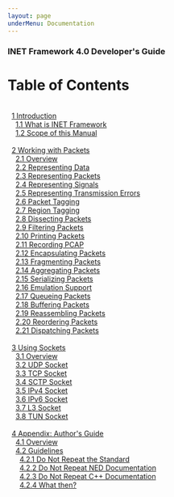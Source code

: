 ```yaml
---
layout: page
underMenu: Documentation
---
```



<h3>INET Framework 4.0 Developer's Guide</h3>


<h1>Table of Contents</h1>
<br>&nbsp;&nbsp;<a name="toc_1"/><a href="chap1.html#cha:introduction" class="toc">1 Introduction</a><br>
&nbsp;&nbsp;&nbsp;&nbsp;<a name="toc_1.1"/><a href="chap1.html#sec:introduction:what-is-inet" class="toc">1.1 What is INET Framework</a><br>
&nbsp;&nbsp;&nbsp;&nbsp;<a name="toc_1.2"/><a href="chap1.html#sec:introduction:scope-of-this-manual" class="toc">1.2 Scope of this Manual</a><br>
<br>&nbsp;&nbsp;<a name="toc_2"/><a href="chap2.html#cha:packet-api" class="toc">2 Working with Packets</a><br>
&nbsp;&nbsp;&nbsp;&nbsp;<a name="toc_2.1"/><a href="chap2.html#sec:packets:overviews" class="toc">2.1 Overview</a><br>
&nbsp;&nbsp;&nbsp;&nbsp;<a name="toc_2.2"/><a href="chap2.html#sec:packets:representing-data" class="toc">2.2 Representing Data</a><br>
&nbsp;&nbsp;&nbsp;&nbsp;<a name="toc_2.3"/><a href="chap2.html#sec:packets:representing-packets" class="toc">2.3 Representing Packets</a><br>
&nbsp;&nbsp;&nbsp;&nbsp;<a name="toc_2.4"/><a href="chap2.html#sec:packets:representing-signals" class="toc">2.4 Representing Signals</a><br>
&nbsp;&nbsp;&nbsp;&nbsp;<a name="toc_2.5"/><a href="chap2.html#sec:packets:representing-transmission-errors" class="toc">2.5 Representing Transmission Errors</a><br>
&nbsp;&nbsp;&nbsp;&nbsp;<a name="toc_2.6"/><a href="chap2.html#sec:packets:packet-tagging" class="toc">2.6 Packet Tagging</a><br>
&nbsp;&nbsp;&nbsp;&nbsp;<a name="toc_2.7"/><a href="chap2.html#sec:packets:region-tagging" class="toc">2.7 Region Tagging</a><br>
&nbsp;&nbsp;&nbsp;&nbsp;<a name="toc_2.8"/><a href="chap2.html#sec:packets:dissecting-packets" class="toc">2.8 Dissecting Packets</a><br>
&nbsp;&nbsp;&nbsp;&nbsp;<a name="toc_2.9"/><a href="chap2.html#sec:packets:filtering-packets" class="toc">2.9 Filtering Packets</a><br>
&nbsp;&nbsp;&nbsp;&nbsp;<a name="toc_2.10"/><a href="chap2.html#sec:packets:printing-packets" class="toc">2.10 Printing Packets</a><br>
&nbsp;&nbsp;&nbsp;&nbsp;<a name="toc_2.11"/><a href="chap2.html#sec:packets:recording-pcap" class="toc">2.11 Recording PCAP</a><br>
&nbsp;&nbsp;&nbsp;&nbsp;<a name="toc_2.12"/><a href="chap2.html#sec:packets:encapsulating-packets" class="toc">2.12 Encapsulating Packets</a><br>
&nbsp;&nbsp;&nbsp;&nbsp;<a name="toc_2.13"/><a href="chap2.html#sec:packets:fragmenting-packets" class="toc">2.13 Fragmenting Packets</a><br>
&nbsp;&nbsp;&nbsp;&nbsp;<a name="toc_2.14"/><a href="chap2.html#sec:packets:aggregating-packets" class="toc">2.14 Aggregating Packets</a><br>
&nbsp;&nbsp;&nbsp;&nbsp;<a name="toc_2.15"/><a href="chap2.html#sec:packets:serializing-packets" class="toc">2.15 Serializing Packets</a><br>
&nbsp;&nbsp;&nbsp;&nbsp;<a name="toc_2.16"/><a href="chap2.html#sec:packets:emulation-support" class="toc">2.16 Emulation Support</a><br>
&nbsp;&nbsp;&nbsp;&nbsp;<a name="toc_2.17"/><a href="chap2.html#sec:packets:queueing-packets" class="toc">2.17 Queueing Packets</a><br>
&nbsp;&nbsp;&nbsp;&nbsp;<a name="toc_2.18"/><a href="chap2.html#sec:packets:buffering-packets" class="toc">2.18 Buffering Packets</a><br>
&nbsp;&nbsp;&nbsp;&nbsp;<a name="toc_2.19"/><a href="chap2.html#sec:packets:reassembling-packets" class="toc">2.19 Reassembling Packets</a><br>
&nbsp;&nbsp;&nbsp;&nbsp;<a name="toc_2.20"/><a href="chap2.html#sec:packets:reordering-packets" class="toc">2.20 Reordering Packets</a><br>
&nbsp;&nbsp;&nbsp;&nbsp;<a name="toc_2.21"/><a href="chap2.html#sec:packets:dispatching-packets" class="toc">2.21 Dispatching Packets</a><br>
<br>&nbsp;&nbsp;<a name="toc_3"/><a href="chap3.html#cha:sockets" class="toc">3 Using Sockets</a><br>
&nbsp;&nbsp;&nbsp;&nbsp;<a name="toc_3.1"/><a href="chap3.html#sec:sockets:overview" class="toc">3.1 Overview</a><br>
&nbsp;&nbsp;&nbsp;&nbsp;<a name="toc_3.2"/><a href="chap3.html#sec:sockets:udp-socket" class="toc">3.2 UDP Socket</a><br>
&nbsp;&nbsp;&nbsp;&nbsp;<a name="toc_3.3"/><a href="chap3.html#sec:sockets:tcp-socket" class="toc">3.3 TCP Socket</a><br>
&nbsp;&nbsp;&nbsp;&nbsp;<a name="toc_3.4"/><a href="chap3.html#sec:sockets:sctp-socket" class="toc">3.4 SCTP Socket</a><br>
&nbsp;&nbsp;&nbsp;&nbsp;<a name="toc_3.5"/><a href="chap3.html#sec:sockets:ipv4-socket" class="toc">3.5 IPv4 Socket</a><br>
&nbsp;&nbsp;&nbsp;&nbsp;<a name="toc_3.6"/><a href="chap3.html#sec:sockets:ipv6-socket" class="toc">3.6 IPv6 Socket</a><br>
&nbsp;&nbsp;&nbsp;&nbsp;<a name="toc_3.7"/><a href="chap3.html#sec:sockets:l3-socket" class="toc">3.7 L3 Socket</a><br>
&nbsp;&nbsp;&nbsp;&nbsp;<a name="toc_3.8"/><a href="chap3.html#sec:sockets:tun-socket" class="toc">3.8 TUN Socket</a><br>
<br>&nbsp;&nbsp;<a name="toc_4"/><a href="chap4.html#cha:authors-guide" class="toc">4 Appendix: Author's Guide</a><br>
&nbsp;&nbsp;&nbsp;&nbsp;<a name="toc_4.1"/><a href="chap4.html#sec:authorsguide:overview" class="toc">4.1 Overview</a><br>
&nbsp;&nbsp;&nbsp;&nbsp;<a name="toc_4.2"/><a href="chap4.html#sec:authorsguide:guidelines" class="toc">4.2 Guidelines</a><br>
&nbsp;&nbsp;&nbsp;&nbsp;&nbsp;&nbsp;<a name="toc_4.2.1"/><a href="chap4.html#sec:authorsguide:do-not-repeat-standard" class="toc">4.2.1 Do Not Repeat the Standard</a><br>
&nbsp;&nbsp;&nbsp;&nbsp;&nbsp;&nbsp;<a name="toc_4.2.2"/><a href="chap4.html#sec:authorsguide:do-not-repeat-neddoc" class="toc">4.2.2 Do Not Repeat NED Documentation</a><br>
&nbsp;&nbsp;&nbsp;&nbsp;&nbsp;&nbsp;<a name="toc_4.2.3"/><a href="chap4.html#sec:authorsguide:do-not-repeat-cpp" class="toc">4.2.3 Do Not Repeat C++ Documentation</a><br>
&nbsp;&nbsp;&nbsp;&nbsp;&nbsp;&nbsp;<a name="toc_4.2.4"/><a href="chap4.html#sec:authorsguide:what-then" class="toc">4.2.4 What then?</a><br>
</p>

